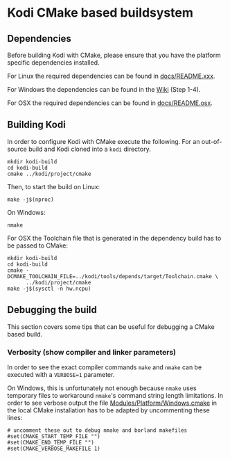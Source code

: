 # Kodi CMake based buildsystem

## Dependencies

Before building Kodi with CMake, please ensure that you have the platform
specific dependencies installed.

For Linux the required dependencies can be found in
[docs/README.xxx](https://github.com/xbmc/xbmc/tree/master/docs).

For Windows the dependencies can be found in the
[Wiki](http://kodi.wiki/view/HOW-TO:Compile_Kodi_for_Windows) (Step 1-4).

For OSX the required dependencies can be found in
[docs/README.osx](https://github.com/xbmc/xbmc/tree/master/docs/README.osx).

## Building Kodi

In order to configure Kodi with CMake execute the following.
For an out-of-source build and Kodi cloned into a `kodi` directory.

```
mkdir kodi-build
cd kodi-build
cmake ../kodi/project/cmake
```

Then, to start the build on Linux:

```
make -j$(nproc)
```

On Windows:

```
nmake
```

For OSX the Toolchain file that is generated in the dependency build has to be
passed to CMake:

```
mkdir kodi-build
cd kodi-build
cmake -DCMAKE_TOOLCHAIN_FILE=../kodi/tools/depends/target/Toolchain.cmake \
      ../kodi/project/cmake
make -j$(sysctl -n hw.ncpu)
```

## Debugging the build

This section covers some tips that can be useful for debugging a CMake
based build.

### Verbosity (show compiler and linker parameters)

In order to see the exact compiler commands `make` and `nmake` can be
executed with a `VERBOSE=1` parameter.

On Windows, this is unfortunately not enough because `nmake` uses
temporary files to workaround `nmake`'s command string length limitations.
In order to see verbose output the file
[Modules/Platform/Windows.cmake](https://github.com/Kitware/CMake/blob/master/Modules/Platform/Windows.cmake#L40)
in the local CMake installation has to be adapted by uncommenting these
lines:

```
# uncomment these out to debug nmake and borland makefiles
#set(CMAKE_START_TEMP_FILE "")
#set(CMAKE_END_TEMP_FILE "")
#set(CMAKE_VERBOSE_MAKEFILE 1)
```
